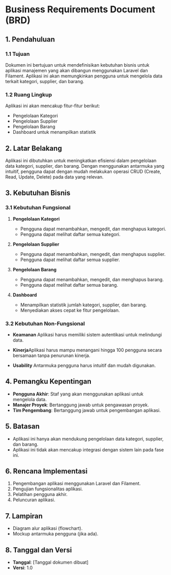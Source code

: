 # Business Requirements Document (BRD)

## 1. Pendahuluan

### 1.1 Tujuan
Dokumen ini bertujuan untuk mendefinisikan kebutuhan bisnis untuk aplikasi manajemen yang akan dibangun menggunakan Laravel dan Filament. Aplikasi ini akan memungkinkan pengguna untuk mengelola data terkait kategori, supplier, dan barang.

### 1.2 Ruang Lingkup
Aplikasi ini akan mencakup fitur-fitur berikut:
- Pengelolaan Kategori
- Pengelolaan Supplier
- Pengelolaan Barang
- Dashboard untuk menampilkan statistik

## 2. Latar Belakang
Aplikasi ini dibutuhkan untuk meningkatkan efisiensi dalam pengelolaan data kategori, supplier, dan barang. Dengan menggunakan antarmuka yang intuitif, pengguna dapat dengan mudah melakukan operasi CRUD (Create, Read, Update, Delete) pada data yang relevan.

## 3. Kebutuhan Bisnis

### 3.1 Kebutuhan Fungsional
1. **Pengelolaan Kategori**
   - Pengguna dapat menambahkan, mengedit, dan menghapus kategori.
   - Pengguna dapat melihat daftar semua kategori.

2. **Pengelolaan Supplier**
   - Pengguna dapat menambahkan, mengedit, dan menghapus supplier.
   - Pengguna dapat melihat daftar semua supplier.

3. **Pengelolaan Barang**
   - Pengguna dapat menambahkan, mengedit, dan menghapus barang.
   - Pengguna dapat melihat daftar semua barang.

4. **Dashboard**
   - Menampilkan statistik jumlah kategori, supplier, dan barang.
   - Menyediakan akses cepat ke fitur pengelolaan.

### 3.2 Kebutuhan Non-Fungsional
   - **Keamanan**
  Aplikasi harus memiliki sistem autentikasi untuk melindungi data.
   
  - **Kinerja**Aplikasi harus mampu menangani hingga 100 pengguna secara bersamaan tanpa penurunan kinerja.

   - **Usability**
Antarmuka pengguna harus intuitif dan mudah digunakan.

## 4. Pemangku Kepentingan
- **Pengguna Akhir**: Staf yang akan menggunakan aplikasi untuk mengelola data.
- **Manajer Proyek**: Bertanggung jawab untuk pengawasan proyek.
- **Tim Pengembang**: Bertanggung jawab untuk pengembangan aplikasi.

## 5. Batasan
- Aplikasi ini hanya akan mendukung pengelolaan data kategori, supplier, dan barang.
- Aplikasi ini tidak akan mencakup integrasi dengan sistem lain pada fase ini.

## 6. Rencana Implementasi
1. Pengembangan aplikasi menggunakan Laravel dan Filament.
2. Pengujian fungsionalitas aplikasi.
3. Pelatihan pengguna akhir.
4. Peluncuran aplikasi.

## 7. Lampiran
- Diagram alur aplikasi (flowchart).
- Mockup antarmuka pengguna (jika ada).

## 8. Tanggal dan Versi
- **Tanggal**: [Tanggal dokumen dibuat]
- **Versi**: 1.0